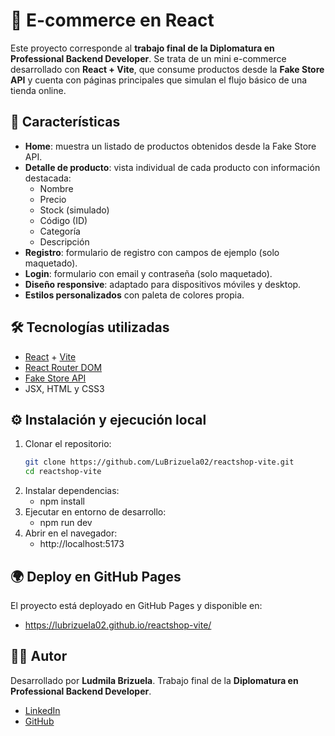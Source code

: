 # 🛒 E-commerce en React

Este proyecto corresponde al **trabajo final de la Diplomatura en Professional Backend Developer**. Se trata de un mini e-commerce desarrollado con **React + Vite**, que consume productos desde la **Fake Store API** y cuenta con páginas principales que simulan el flujo básico de una tienda online.

## 🚀 Características

- **Home**: muestra un listado de productos obtenidos desde la Fake Store API.  
- **Detalle de producto**: vista individual de cada producto con información destacada:  
  - Nombre  
  - Precio
  - Stock (simulado)
  - Código (ID)  
  - Categoría
  - Descripción
- **Registro**: formulario de registro con campos de ejemplo (solo maquetado).  
- **Login**: formulario con email y contraseña (solo maquetado).  
- **Diseño responsive**: adaptado para dispositivos móviles y desktop.  
- **Estilos personalizados** con paleta de colores propia. 

## 🛠️ Tecnologías utilizadas

- [React](https://react.dev/) + [Vite](https://vitejs.dev/)  
- [React Router DOM](https://reactrouter.com/)  
- [Fake Store API](https://fakestoreapi.com/)  
- JSX, HTML y CSS3  

## ⚙️ Instalación y ejecución local

1. Clonar el repositorio:
   ```bash
   git clone https://github.com/LuBrizuela02/reactshop-vite.git
   cd reactshop-vite
2. Instalar dependencias:
   - npm install
4. Ejecutar en entorno de desarrollo:
   - npm run dev
5. Abrir en el navegador:
   - http://localhost:5173

## 🌍 Deploy en GitHub Pages

El proyecto está deployado en GitHub Pages y disponible en:
- https://lubrizuela02.github.io/reactshop-vite/

## 👩‍💻 Autor

Desarrollado por **Ludmila Brizuela**.
Trabajo final de la **Diplomatura en Professional Backend Developer**.
- [LinkedIn](https://www.linkedin.com/in/ludmila-brizuela-287a92265)
- [GitHub](https://github.com/LuBrizuela02)
